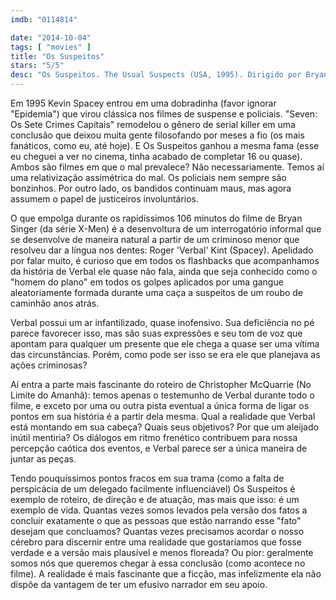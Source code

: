 ```yaml
---
imdb: "0114814"

date: "2014-10-04"
tags: [ "movies" ]
title: "Os Suspeitos"
stars: "5/5"
desc: "Os Suspeitos. The Usual Suspects (USA, 1995). Dirigido por Bryan Singer. Escrito por Christopher McQuarrie. Com Stephen Baldwin, Gabriel Byrne, Benicio Del Toro, Kevin Pollak, Kevin Spacey, Chazz Palminteri, Pete Postlethwaite, Suzy Amis, Giancarlo Esposito."
---
```

Em 1995 Kevin Spacey entrou em uma dobradinha (favor ignorar "Epidemia") que virou clássica nos filmes de suspense e policiais. "Seven: Os Sete Crimes Capitais" remodelou o gênero de serial killer em uma conclusão que deixou muita gente filosofando por meses a fio (os mais fanáticos, como eu, até hoje). E Os Suspeitos ganhou a mesma fama (esse eu cheguei a ver no cinema, tinha acabado de completar 16 ou quase). Ambos são filmes em que o mal prevalece? Não necessariamente. Temos aí uma relativização assimétrica do mal. Os policiais nem sempre são bonzinhos. Por outro lado, os bandidos continuam maus, mas agora assumem o papel de justiceiros involuntários.

O que empolga durante os rapidíssimos 106 minutos do filme de Bryan Singer (da série X-Men) é a desenvoltura de um interrogatório informal que se desenvolve de maneira natural a partir de um criminoso menor que resolveu dar a língua nos dentes: Roger 'Verbal' Kint (Spacey). Apelidado por falar muito, é curioso que em todos os flashbacks que acompanhamos da história de Verbal ele quase não fala, ainda que seja conhecido como o "homem do plano" em todos os golpes aplicados por uma gangue aleatoriamente formada durante uma caça a suspeitos de um roubo de caminhão anos atrás.

Verbal possui um ar infantilizado, quase inofensivo. Sua deficiência no pé parece favorecer isso, mas são suas expressões e seu tom de voz que apontam para qualquer um presente que ele chega a quase ser uma vítima das circunstâncias. Porém, como pode ser isso se era ele que planejava as ações criminosas?

Aí entra a parte mais fascinante do roteiro de Christopher McQuarrie (No Limite do Amanhã): temos apenas o testemunho de Verbal durante todo o filme, e exceto por uma ou outra pista eventual a única forma de ligar os pontos em sua história é a partir dela mesma. Qual a realidade que Verbal está montando em sua cabeça? Quais seus objetivos? Por que um aleijado inútil mentiria? Os diálogos em ritmo frenético contribuem para nossa percepção caótica dos eventos, e Verbal parece ser a única maneira de juntar as peças.

Tendo pouquíssimos pontos fracos em sua trama (como a falta de perspicácia de um delegado facilmente influenciável) Os Suspeitos é exemplo de roteiro, de direção e de atuação, mas mais que isso: é um exemplo de vida. Quantas vezes somos levados pela versão dos fatos a concluir exatamente o que as pessoas que estão narrando esse "fato" desejam que concluamos? Quantas vezes precisamos acordar o nosso cérebro para discernir entre uma realidade que gostaríamos que fosse verdade e a versão mais plausível e menos floreada? Ou pior: geralmente somos nós que queremos chegar à essa conclusão (como acontece no filme). A realidade é mais fascinante que a ficção, mas infelizmente ela não dispõe da vantagem de ter um efusivo narrador em seu apoio.

